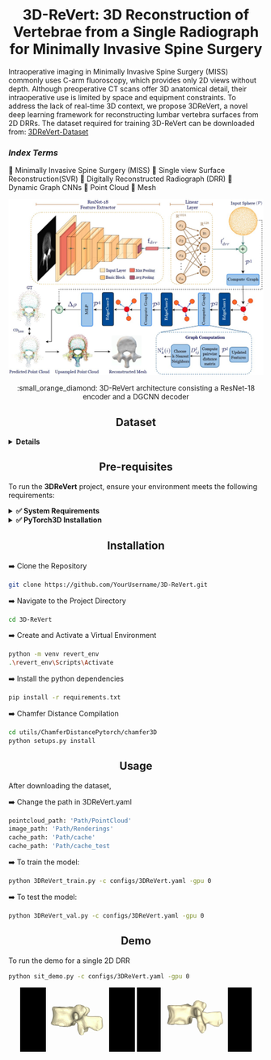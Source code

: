 <h1 align="center">3D-ReVert: 3D Reconstruction of Vertebrae from a Single Radiograph for Minimally Invasive Spine Surgery
</h1>

<p  align="center">  
 
Intraoperative imaging in Minimally Invasive Spine Surgery (MISS) commonly uses C-arm fluoroscopy, which provides only 2D views without depth. Although preoperative CT scans offer 3D anatomical detail, their intraoperative use is limited by space and equipment constraints. To address the lack of real-time 3D context, we propose 3DReVert, a novel deep learning framework for reconstructing lumbar vertebra surfaces from 2D DRRs. The dataset required for training 3D-ReVert can be downloaded from: [3DReVert-Dataset](https://drive.google.com/drive/folders/1YBzQlRE8mZOfmKDpoc9omabz6GCIIJbH?usp=sharing) 
<h3 > <i>Index Terms</i> </h3> 

  :diamond_shape_with_a_dot_inside: Minimally Invasive Spine Surgery (MISS)
  :diamond_shape_with_a_dot_inside: Single view Surface Reconstruction(SVR)
  :diamond_shape_with_a_dot_inside: Digitally Reconstructed Radiograph (DRR) 
  :diamond_shape_with_a_dot_inside: Dynamic Graph CNNs
  :diamond_shape_with_a_dot_inside: Point Cloud 
  :diamond_shape_with_a_dot_inside: Mesh

</div>
<p align="center">
  <img src="Methodology.jpg">
</p>
<div align = "center">
  :small_orange_diamond: 3D-ReVert architecture consisting a ResNet-18 encoder and a DGCNN decoder
 </p>

</div>

</details>
<h2 align="center">Dataset</h2>
<details>
 
<summary><b>Details</b></summary>

You can download the dataset from the following link:  
🔗 <a href="https://drive.google.com/drive/folders/1YBzQlRE8mZOfmKDpoc9omabz6GCIIJbH?usp=sharing" target="_blank">3DReVert-Dataset</a>  

We present an open-source dataset for SVR of lumbar vertebrae comprising 475 unique mesh–DRR pairs.  
For each mesh, DRRs are rendered from 24 diverse viewpoints, resulting in an augmented dataset of 11,400 mesh–DRR pairs.


**Sub-directory-based arrangement:**

```
DRR/
├── verse004_segment_20/
│  ├── rendering/
│    ├── 00.png
│    ├── 01.png
│    ├── 02.png
│    └── ...
├──verse005_segment_20/
│   ├── rendering/
│   │   ├── 00.png
│   │   ├── 01.png
│   │   ├── ...
│   │   └── 23.png
├── ...  
│   └── ...
Mesh/
├── verse004_segment_20.stl/..
├── verse005_segment_20.stl/..
├── ...
```
</details>

## <div align="center">Pre-requisites</div>


To run the **3DReVert** project, ensure your environment meets the following requirements:

<details>
<summary><strong>✅ System Requirements</strong></summary>
 
- GPU: **NVIDIA RTX 4090** or equivalent
- CUDA: **Version 11.8**
- Python: **Recommended 3.10+**
- PyTorch: **2.5.1**
- Visual Studio: **2019**
  
</details>

<details>
<summary><strong>✅ PyTorch3D Installation</strong></summary>

PyTorch3D is required and must be installed from source to match CUDA 11.8 and Torch 2.5.1:

```bash
pip install "git+https://github.com/facebookresearch/pytorch3d.git"
```

> **Note:** Ensure `torch`, `torchvision`, and `torchaudio` are installed *before* installing PyTorch3D.

---
</details>

## <div align="center">Installation</div>
:arrow_right: Clone the Repository  
```bash
git clone https://github.com/YourUsername/3D-ReVert.git
```
:arrow_right: Navigate to the Project Directory 
```bash
cd 3D-ReVert
```
:arrow_right: Create and Activate a Virtual Environment  
```bash
python -m venv revert_env
.\revert_env\Scripts\Activate
```
:arrow_right: Install the python dependencies
```bash
pip install -r requirements.txt
```
:arrow_right: Chamfer Distance Compilation
```bash
cd utils/ChamferDistancePytorch/chamfer3D
python setups.py install
```

## <div align="center">Usage</div>
After downloading the dataset,

:arrow_right: Change the path in 3DReVert.yaml
```bash
pointcloud_path: 'Path/PointCloud'
image_path: 'Path/Renderings'
cache_path: 'Path/cache'
cache_path: 'Path/cache_test
```
:arrow_right: To train the model:
```bash
python 3DReVert_train.py -c configs/3DReVert.yaml -gpu 0
```
:arrow_right: To test the model:
```bash
python 3DReVert_val.py -c configs/3DReVert.yaml -gpu 0
```

## <div align="center">Demo</div>

To run the demo for a single 2D DRR 

```bash
python sit_demo.py -c configs/3DReVert.yaml -gpu 0
```

<p align="center">
  <img src="media/Pred.gif" width="45%" />
  <img src="media/gt_gif.gif" width="45%" />
</p>
